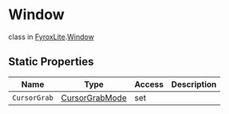 # Window
class in [FyroxLite](../../scripting_api.md).[Window](../Window.md)

## Static Properties
| Name | Type | Access | Description |
|---|---|---|---|
| `CursorGrab` | [CursorGrabMode](../Window/CursorGrabMode.md) | set |  |
